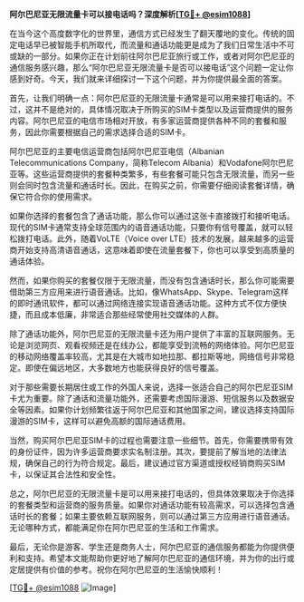 **阿尔巴尼亚无限流量卡可以接电话吗？深度解析[[TG💪+ @esim1088](https://t.me/s/esim1088)]**

在当今这个高度数字化的世界里，通信方式已经发生了翻天覆地的变化。传统的固定电话早已被智能手机所取代，而流量和通话功能更是成为了我们日常生活中不可或缺的一部分。如果你正在计划前往阿尔巴尼亚旅行或工作，或者对阿尔巴尼亚的通信服务感兴趣，那么“阿尔巴尼亚无限流量卡是否可以接电话”这个问题一定让你感到好奇。今天，我们就来详细探讨一下这个问题，并为你提供最全面的答案。

首先，让我们明确一点：阿尔巴尼亚的无限流量卡通常是可以用来接打电话的。不过，这并不是绝对的，具体情况取决于所购买的SIM卡类型以及运营商提供的服务内容。阿尔巴尼亚的电信市场相对开放，有多家运营商提供各种不同的套餐和服务，因此你需要根据自己的需求选择合适的SIM卡。

阿尔巴尼亚的主要电信运营商包括阿尔巴尼亚电信（Albanian Telecommunications Company，简称Telecom Albania）和Vodafone阿尔巴尼亚等。这些运营商提供的套餐种类繁多，有些套餐可能只包含无限流量，而另一些则会同时包含流量和通话时长。因此，在购买之前，你需要仔细阅读套餐详情，确保它符合你的使用需求。

如果你选择的套餐包含了通话功能，那么你可以通过这张卡直接拨打和接听电话。现代的SIM卡通常支持全球范围内的语音通话功能，只要你有信号覆盖，就可以轻松拨打电话。此外，随着VoLTE（Voice over LTE）技术的发展，越来越多的运营商开始支持高清语音通话，这意味着即使在流量套餐下，你也可以享受到高质量的通话体验。

然而，如果你购买的套餐仅限于无限流量，而没有包含通话时长，那么你可能需要借助第三方应用来进行语音通话。比如，像WhatsApp、Skype、Telegram这样的即时通讯软件，都可以通过网络连接实现语音通话功能。这种方式不仅方便快捷，而且成本低廉，非常适合那些经常使用社交媒体的人群。

除了通话功能外，阿尔巴尼亚的无限流量卡还为用户提供了丰富的互联网服务。无论是浏览网页、观看视频还是在线办公，都能享受到流畅的网络体验。阿尔巴尼亚的移动网络覆盖率较高，尤其是在大城市如地拉那、都拉斯等地，网络信号非常稳定。即使在偏远地区，大多数地方也能获得良好的信号覆盖。

对于那些需要长期居住或工作的外国人来说，选择一张适合自己的阿尔巴尼亚SIM卡尤为重要。除了通话和流量功能外，还需要考虑国际漫游、短信服务以及数据安全等因素。如果你计划频繁往返于阿尔巴尼亚和其他国家之间，建议选择支持国际漫游的SIM卡，这样可以避免高额的国际通话费用。

当然，购买阿尔巴尼亚SIM卡的过程也需要注意一些细节。首先，你需要携带有效的身份证件，因为许多运营商要求实名制注册。其次，要提前了解当地的法律法规，确保自己的行为符合规定。最后，建议通过官方渠道或授权经销商购买SIM卡，以保证其合法性和安全性。

总之，阿尔巴尼亚的无限流量卡是可以用来接打电话的，但具体效果取决于你选择的套餐类型和运营商的服务质量。如果你对通话功能有较高需求，可以选择包含通话时长的套餐；如果主要依赖互联网服务，则可以通过第三方应用进行语音通话。无论哪种方式，都能满足你在阿尔巴尼亚的生活和工作需求。

最后，无论你是游客、学生还是商务人士，阿尔巴尼亚的通信服务都能为你提供便利和支持。希望本文能帮助你更好地了解阿尔巴尼亚的通信环境，并为你的出行或定居提供有价值的参考。祝你在阿尔巴尼亚的生活愉快顺利！

[[TG💪+ @esim1088](https://t.me/s/esim1088) ![Image](https://i.postimg.cc/4NQfJmqS/Snipaste-2025-05-13-00-14-12.png)]